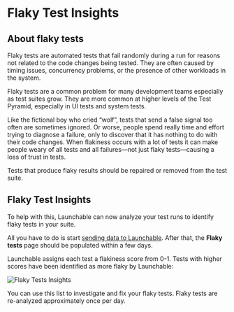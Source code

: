 # Flaky Test Insights

## About flaky tests

Flaky tests are automated tests that fail randomly during a run for reasons not related to the code changes being tested. They are often caused by timing issues, concurrency problems, or the presence of other workloads in the system.

Flaky tests are a common problem for many development teams especially as test suites grow. They are more common at higher levels of the Test Pyramid, especially in UI tests and system tests.

Like the fictional boy who cried “wolf”, tests that send a false signal too often are sometimes ignored. Or worse, people spend really time and effort trying to diagnose a failure, only to discover that it has nothing to do with their code changes. When flakiness occurs with a lot of tests it can make people weary of all tests and all failures—not just flaky tests—causing a loss of trust in tests.

Tests that produce flaky results should be repaired or removed from the test suite.

## Flaky Test Insights

To help with this, Launchable can now analyze your test runs to identify flaky tests in your suite.

All you have to do is start [sending data to Launchable](../sending-data-to-launchable/). After that, the **Flaky tests** page should be populated within a few days.

Launchable assigns each test a flakiness score from 0-1. Tests with higher scores have been identified as more flaky by Launchable:

![Flaky Tests Insights](../.gitbook/assets/flaky-tests-screen.png)

You can use this list to investigate and fix your flaky tests. Flaky tests are re-analyzed approximately once per day.
